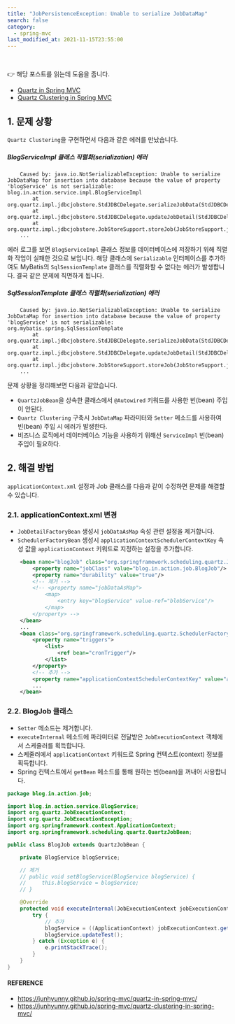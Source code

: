 ```yaml
---
title: "JobPersistenceException: Unable to serialize JobDataMap"
search: false
category:
  - spring-mvc
last_modified_at: 2021-11-15T23:55:00
---
```


<br>

👉 해당 포스트를 읽는데 도움을 줍니다.
- [Quartz in Spring MVC][quartz-in-spring-mvc-link]
- [Quartz Clustering in Spring MVC][quartz-clustering-link]

## 1. 문제 상황

`Quartz Clustering`을 구현하면서 다음과 같은 에러를 만났습니다. 

##### BlogServiceImpl 클래스 직렬화(serialization) 에러
```
	Caused by: java.io.NotSerializableException: Unable to serialize JobDataMap for insertion into database because the value of property 'blogService' is not serializable: blog.in.action.service.impl.BlogServiceImpl
		at org.quartz.impl.jdbcjobstore.StdJDBCDelegate.serializeJobData(StdJDBCDelegate.java:3083)
		at org.quartz.impl.jdbcjobstore.StdJDBCDelegate.updateJobDetail(StdJDBCDelegate.java:647)
		at org.quartz.impl.jdbcjobstore.JobStoreSupport.storeJob(JobStoreSupport.java:1115)
    ...
```

에러 로그를 보면 `BlogServiceImpl` 클래스 정보를 데이터베이스에 저장하기 위해 직렬화 작업이 실패한 것으로 보입니다. 
해당 클래스에 `Serializable` 인터페이스를 추가하여도 MyBatis의 `SqlSessionTemplate` 클래스를 직렬화할 수 없다는 에러가 발생합니다.
결국 같은 문제에 직면하게 됩니다. 

##### SqlSessionTemplate 클래스 직렬화(serialization) 에러
```
	Caused by: java.io.NotSerializableException: Unable to serialize JobDataMap for insertion into database because the value of property 'blogService' is not serializable: org.mybatis.spring.SqlSessionTemplate
		at org.quartz.impl.jdbcjobstore.StdJDBCDelegate.serializeJobData(StdJDBCDelegate.java:3083)
		at org.quartz.impl.jdbcjobstore.StdJDBCDelegate.updateJobDetail(StdJDBCDelegate.java:647)
		at org.quartz.impl.jdbcjobstore.JobStoreSupport.storeJob(JobStoreSupport.java:1115)
    ...
```

문제 상황을 정리해보면 다음과 같았습니다.
- `QuartzJobBean`을 상속한 클래스에서 `@Autowired` 키워드를 사용한 빈(bean) 주입이 안된다.
- `Quartz Clustering` 구축시 `JobDataMap` 파라미터와 `Setter` 메소드를 사용하여 빈(bean) 주입 시 에러가 발생한다.
- 비즈니스 로직에서 데이터베이스 기능을 사용하기 위해선 `ServiceImpl` 빈(bean) 주입이 필요하다.

## 2. 해결 방법
`applicationContext.xml` 설정과 Job 클래스를 다음과 같이 수정하면 문제를 해결할 수 있습니다.

### 2.1. applicationContext.xml 변경
- `JobDetailFactoryBean` 생성시 `jobDataAsMap` 속성 관련 설정을 제거합니다.
- `SchedulerFactoryBean` 생성시 `applicationContextSchedulerContextKey` 속성 값을 `applicationContext` 키워드로 지정하는 설정을 추가합니다.

```xml
    <bean name="blogJob" class="org.springframework.scheduling.quartz.JobDetailFactoryBean">
        <property name="jobClass" value="blog.in.action.job.BlogJob"/>
        <property name="durability" value="true"/>
        <!-- 제거 -->
        <!-- <property name="jobDataAsMap">
            <map>
                <entry key="blogService" value-ref="blobService"/>
            </map>
        </property> -->
    </bean>
    ...
    <bean class="org.springframework.scheduling.quartz.SchedulerFactoryBean">
        <property name="triggers">
            <list>
                <ref bean="cronTrigger"/>
            </list>
        </property>
        <!-- 추가 -->
        <property name="applicationContextSchedulerContextKey" value="applicationContext"/>
        ...
    </bean>
```

### 2.2. BlogJob 클래스
- `Setter` 메소드는 제거합니다.
- `executeInternal` 메소드에 파라미터로 전달받은 `JobExecutionContext` 객체에서 스케줄러를 획득합니다.
- 스케줄러에서 `applicationContext` 키워드로 Spring 컨텍스트(context) 정보를 획득합니다.
- Spring 컨텍스트에서 `getBean` 메소드를 통해 원하는 빈(bean)을 꺼내어 사용합니다.

```java
package blog.in.action.job;

import blog.in.action.service.BlogService;
import org.quartz.JobExecutionContext;
import org.quartz.JobExecutionException;
import org.springframework.context.ApplicationContext;
import org.springframework.scheduling.quartz.QuartzJobBean;

public class BlogJob extends QuartzJobBean {

    private BlogService blogService;

    // 제거
    // public void setBlogService(BlogService blogService) {
    //     this.blogService = blogService;
    // }

    @Override
    protected void executeInternal(JobExecutionContext jobExecutionContext) throws JobExecutionException {
        try {
            // 추가
            blogService = ((ApplicationContext) jobExecutionContext.getScheduler().getContext().get("applicationContext")).getBean(BlogService.class);
            blogService.updateTest();
        } catch (Exception e) {
            e.printStackTrace();
        }
    }
}
```

#### REFERENCE
- <https://junhyunny.github.io/spring-mvc/quartz-in-spring-mvc/>
- <https://junhyunny.github.io/spring-mvc/quartz-clustering-in-spring-mvc/>

[quartz-in-spring-mvc-link]: https://junhyunny.github.io/spring-mvc/quartz-in-spring-mvc/
[quartz-clustering-link]: https://junhyunny.github.io/spring-mvc/quartz-clustering-in-spring-mvc/
